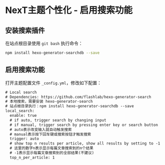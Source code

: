 # NexT主题个性化 - 启用搜索功能

## 安装搜索插件

在站点根目录使用 `git bash` 执行命令：

```bash
npm install hexo-generator-searchdb --save
```

## 启用搜索功能

打开主题配置文件 `_config.yml`，修改如下配置：
<!--more-->

```html
# Local search
# Dependencies: https://github.com/flashlab/hexo-generator-search
# 本地搜索，需要安装 hexo-generator-search
# 站点根目录执行：npm install hexo-generator-searchdb --save
local_search:
  enable: true
  # if auto, trigger search by changing input
  # if manual, trigger search by pressing enter key or search button
  # auto表示改变输入就自动触发搜索
  # manual表示按下回车键或搜索按钮才触发搜索
  trigger: auto
  # show top n results per article, show all results by setting to -1
  # 这里的数字n表示显示每篇文章搜索到的n个结果
  # -1表示显示每篇文章搜索到的全部结果(不建议)
  top_n_per_article: 1
```
